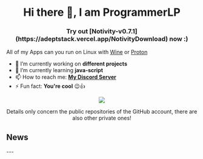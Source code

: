 <h1 align="center">Hi there 👋, I am ProgrammerLP</h1>
<h3 align="center">Try out [Notivity-v0.7.1](https://adeptstack.vercel.app/NotivityDownload) now :)</h3>

All of my Apps can you run on Linux with [Wine](https://www.winehq.org/) or [Proton](https://github.com/ValveSoftware/Proton)

- 🔭 I’m currently working on **different projects**
- 🌱 I’m currently learning **java-script**
- 📫 How to reach me: **[My Discord Server](https://adeptstack.vercel.app/discord)**
- ⚡ Fun fact: **You're cool** 😉👍

<p align="center"><img align="center" src="https://github-readme-stats.vercel.app/api/top-langs/?username=programmerlp&layout=compact&theme=dark"></p> 
  
  <p align="center">Details only concern the public repositories of the GitHub account, there are also other private ones!</p>

<h2>News</h2>
---

<!--
**ProgrammerLP/ProgrammerLP** is a ✨ _special_ ✨ repository because its `README.md` (this file) appears on your GitHub profile.

Here are some ideas to get you started:

- 🔭 I’m currently working on ...
- 🌱 I’m currently learning ...
- 👯 I’m looking to collaborate on ...
- 🤔 I’m looking for help with ...
- 💬 Ask me about ...
- 📫 How to reach me: ...
- 😄 Pronouns: ...
- ⚡ Fun fact: ...
-->
